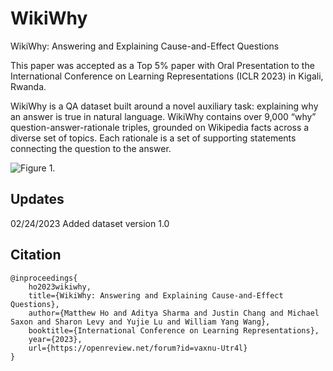 # WikiWhy
WikiWhy: Answering and Explaining Cause-and-Effect Questions

This paper was accepted as a Top 5% paper with Oral Presentation to the International Conference on Learning Representations (ICLR 2023) in Kigali, Rwanda.

WikiWhy is a QA dataset built around a novel auxiliary task: explaining why an answer is true in natural language. WikiWhy contains over 9,000 “why” question-answer-rationale triples, grounded on Wikipedia facts across a diverse set of topics. Each rationale is a set of supporting statements connecting the question to the answer. 

![Figure 1.](https://github.com/msho-student/WikiWhy/blob/main/figures/top_example.png)

## Updates
02/24/2023 Added dataset version 1.0

## Citation
```
@inproceedings{
    ho2023wikiwhy,
    title={WikiWhy: Answering and Explaining Cause-and-Effect Questions},
    author={Matthew Ho and Aditya Sharma and Justin Chang and Michael Saxon and Sharon Levy and Yujie Lu and William Yang Wang},
    booktitle={International Conference on Learning Representations},
    year={2023},
    url={https://openreview.net/forum?id=vaxnu-Utr4l}
}
```
